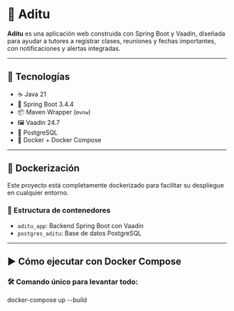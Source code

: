 # 📅 Aditu

**Aditu** es una aplicación web construida con Spring Boot y Vaadin, diseñada para ayudar a tutores a registrar clases, reuniones y fechas importantes, con notificaciones y alertas integradas.

---

## 🚀 Tecnologías

- ☕ Java 21
- 🌱 Spring Boot 3.4.4
- 📦 Maven Wrapper (`mvnw`)
- 🖼️ Vaadin 24.7
- 🐘 PostgreSQL
- 🐳 Docker + Docker Compose

---

## 🐳 Dockerización

Este proyecto está completamente dockerizado para facilitar su despliegue en cualquier entorno.

### 🔧 Estructura de contenedores

- `aditu_app`: Backend Spring Boot con Vaadin
- `postgres_aditu`: Base de datos PostgreSQL

---

## ▶️ Cómo ejecutar con Docker Compose

### 🛠️ Comando único para levantar todo:

docker-compose up --build
